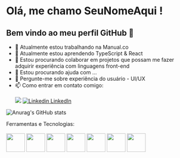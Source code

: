 # Olá, me chamo SeuNomeAqui ! 
## Bem vindo ao meu perfil GitHub 👋

- 🔭 Atualmente estou trabalhando na Manual.co
- 🌱 Atualmente estou aprendendo TypeScript & React
- 👯 Estou procurando colaborar em projetos que possam me fazer adquirir experiência com linguagens front-end
- 🤔 Estou procurando ajuda com ...
- 💬 Pergunte-me sobre experiência do usuário - UI/UX
- 📫 Como entrar em contato comigo: <br> <br>
<a href = "mailto:andreialcantara@id.uff.br"><img src="https://img.shields.io/badge/Gmail-D14836?style=for-the-badge&logo=gmail&logoColor=white" target="_blank"></a>
[![Linkedin](https://i.stack.imgur.com/gVE0j.png) LinkedIn](https://www.linkedin.com/andrei-alcantara-9463b6177/)




![Anurag's GitHub stats](https://github-readme-stats.vercel.app/api?username=dreialcantara&count_private=true&show_icons=true&theme=dracula)


Ferramentas e Tecnologias:
<br>
<br>
<img src="https://cdn.jsdelivr.net/gh/devicons/devicon/icons/html5/html5-plain-wordmark.svg" width="50px" />
<img src="https://cdn.jsdelivr.net/gh/devicons/devicon/icons/css3/css3-plain-wordmark.svg" width="50px" />
<img src="https://cdn.jsdelivr.net/gh/devicons/devicon/icons/javascript/javascript-plain.svg" width="50px" />
<img src="https://cdn.jsdelivr.net/gh/devicons/devicon/icons/typescript/typescript-plain.svg" width="50px" />
<img src="https://cdn.jsdelivr.net/gh/devicons/devicon/icons/react/react-original-wordmark.svg" width="50px" />
<img src="https://cdn.jsdelivr.net/gh/devicons/devicon/icons/git/git-original.svg" width="50px" />
<img src="https://cdn.jsdelivr.net/gh/devicons/devicon/icons/github/github-original-wordmark.svg" width="50px" />




